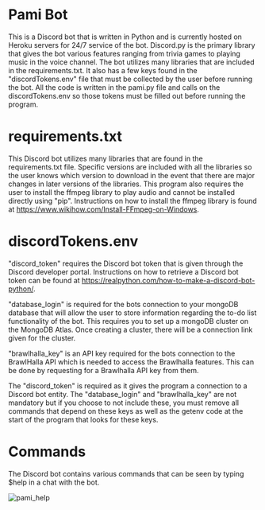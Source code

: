 # Pami Bot

This is a Discord bot that is written in Python and is currently hosted on Heroku servers for 24/7 service of the bot. Discord.py is the primary library that gives the bot various features ranging from trivia games to playing music in the voice channel. The bot utilizes many libraries that are included in the requirements.txt. It also has a few keys found in the "discordTokens.env" file that must be collected by the user before running the bot. All the code is written in the pami.py file and calls on the discordTokens.env so those tokens must be filled out before running the program.

# requirements.txt

This Discord bot utilizes many libraries that are found in the requirements.txt file. Specific versions are included with all the libraries so the user knows which version to download in the event that there are major changes in later versions of the libraries. This program also requires the user to install the ffmpeg library to play audio and cannot be installed directly using "pip". Instructions on how to install the ffmpeg library is found at https://www.wikihow.com/Install-FFmpeg-on-Windows.

# discordTokens.env

"discord_token" requires the Discord bot token that is given through the Discord developer portal. Instructions on how to retrieve a Discord bot token can be found at https://realpython.com/how-to-make-a-discord-bot-python/.

"database_login" is required for the bots connection to your mongoDB database that will allow the user to store information regarding the to-do list functionality of the bot. This requires you to set up a mongoDB cluster on the MongoDB Atlas. Once creating a cluster, there will be a connection link given for the cluster.

"brawlhalla_key" is an API key required for the bots connection to the BrawlHalla API which is needed to access the Brawlhalla features. This can be done by requesting for a Brawlhalla API key from them.

The "discord_token" is required as it gives the program a connection to a Discord bot entity. The "database_login" and "brawlhalla_key" are not mandatory but if you choose to not include these, you must remove all commands that depend on these keys as well as the getenv code at the start of the program that looks for these keys.

# Commands

The Discord bot contains various commands that can be seen by typing $help in a chat with the bot.

![pami_help](https://user-images.githubusercontent.com/82501158/117412068-51042480-aee2-11eb-8420-15b981dc6072.png)
